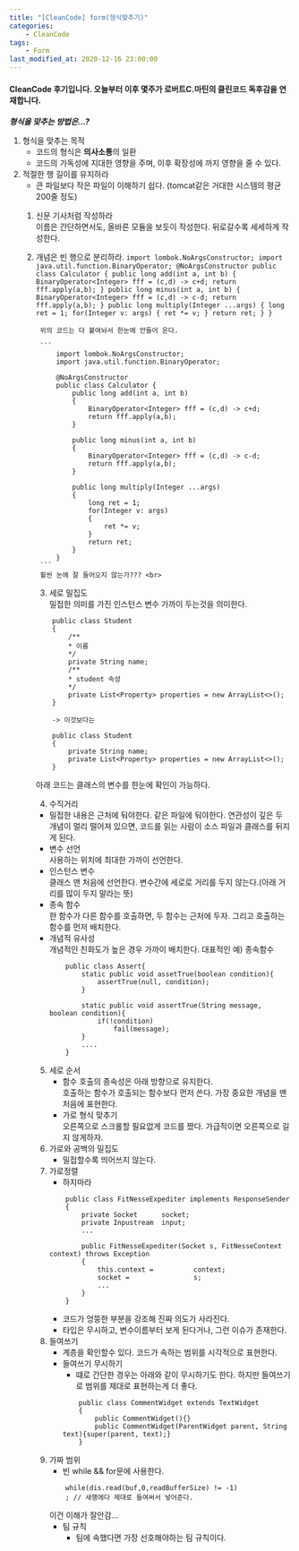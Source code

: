 ```yaml
---
title: "[CleanCode] form(형식맞추기)"
categories:
    - CleanCode
tags:
    - Form
last_modified_at: 2020-12-16 23:00:00
---
```

#### CleanCode 후기입니다. 오늘부터 이후 몇주가 로버트C.마틴의 클린코드 독후감을 연재합니다.  <br>
***형식을 맞추는 방법은...?***

1. 형식을 맞추는 목적
    - 코드의 형식은 **의사소통**의 일환
    - 코드의 가독성에 지대한 영향을 주며, 이후 확장성에 까지 영향을 줄 수 있다.
2. 적절한 행 길이를 유지하라
    - 큰 파일보다 작은 파일이 이해하기 쉽다. (tomcat같은 거대한 시스템의 평균 200줄 정도)
    1. 신문 기사처럼 작성하라<br>
        이름은 간단하면서도, 올바른 모듈을 보듯이 작성한다. 뒤로갈수록 세세하게 작성한다.
    2. 개념은 빈 행으로 분리하라.
            ```
                import lombok.NoArgsConstructor;
                import java.util.function.BinaryOperator;
                @NoArgsConstructor
                public class Calculator {
                    public long add(int a, int b)
                    {
                        BinaryOperator<Integer> fff = (c,d) -> c+d;
                        return fff.apply(a,b);
                    }
                    public long minus(int a, int b)
                    {
                        BinaryOperator<Integer> fff = (c,d) -> c-d;
                        return fff.apply(a,b);
                    }
                    public long multiply(Integer ...args)
                    {
                        long ret = 1;
                        for(Integer v: args)
                        {
                            ret *= v;
                        }
                        return ret;
                    }
                }
            ```

            위의 코드는 다 붙여놔서 한눈에 안들어 온다.
            
            ```
                import lombok.NoArgsConstructor;
                import java.util.function.BinaryOperator;
            
                @NoArgsConstructor
                public class Calculator {
                    public long add(int a, int b)
                    {
                        BinaryOperator<Integer> fff = (c,d) -> c+d;
                        return fff.apply(a,b);
                    }
            
                    public long minus(int a, int b)
                    {
                        BinaryOperator<Integer> fff = (c,d) -> c-d;
                        return fff.apply(a,b);
                    }
            
                    public long multiply(Integer ...args)
                    {
                        long ret = 1;
                        for(Integer v: args)
                        {
                            ret *= v;
                        }
                        return ret;
                    }
                }
            ```
            휠씬 눈에 잘 들어오지 않는가??? <br>
    
        3. 세로 밀집도<br>
        밀접한 의미를 가진 인스턴스 변수 가까이 두는것을 의미한다.
        ```
            public class Student
            {
                /**
                * 이름
                */
                private String name;
                /**
                * student 속성
                */
                private List<Property> properties = new ArrayList<>();
            }
        
            -> 이것보다는
        
            public class Student
            {
                private String name;
                private List<Property> properties = new ArrayList<>();
            }
        ```
        아래 코드는 클래스의 변수를 한눈에 확인이 가능하다.

        4. 수직거리
        - 밀접한 내용은 근처에 둬야한다. 같은 파일에 둬야한다. 연관성이 깊은 두 개념이 멀리 떨어져 있으면, 코드를 읽는 사람이 소스 파일과 클래스를 뒤지게 된다.
        - 변수 선언<br>
            사용하는 위치에 최대한 가까이 선언한다.
        - 인스턴스 변수<br>
            클래스 맨 처음에 선언한다. 변수간에 세로로 거리를 두지 않는다.(아래 거리를 많이 두지 말라는 뜻)
        - 종속 함수<br>
            한 함수가 다른 함수를 호출하면, 두 함수는 근처에 두자. 그리고 호출하는 함수를 먼저 배치한다.
        - 개념적 유사성<br>
            개념적인 친화도가 높은 경우 가까이 배치한다. 대표적인 예) 종속함수
            ```
                public class Assert{
                    static public void assetTrue(boolean condition){
                        assertTrue(null, condition);
                    }
            
                    static public void assertTrue(String message, boolean condition){
                        if(!condition)
                            fail(message);
                    }
                    ....
                }
            ```
        5. 세로 순서
            - 함수 호출의 종속성은 아래 방향으로 유지한다.<br>
                호출하는 함수가 호출되는 함수보다 먼저 쓴다. 가장 중요한 개념을 맨 처음에 표현한다.
            - 가로 형식 맞추기<br>
                오른쪽으로 스크롤할 필요없게 코드를 짰다. 가급적이면 오른쪽으로 길지 않게하자.
        6. 가로와 공백의 밀집도
            - 밀접할수록 띄어쓰지 않는다.
        7. 가로정렬
            - 하지마라
            ```
                public class FitNesseExpediter implements ResponseSender
                {
                    private Socket      socket;
                    private Inpustream  input;
                    ...
            
                    public FitNesseExpediter(Socket s, FitNesseContext context) throws Exception
                    {
                        this.context =          context;
                        socket =                s;
                        ...
                    }
                }
            ```
            - 코드가 엉뚱한 부분을 강조해 진짜 의도가 사라진다.
            - 타입은 무시하고, 변수이름부터 보게 된다거나, 그런 이슈가 존재한다.
        8. 들여쓰기
            - 계층을 확인할수 있다. 코드가 속하는 범위를 시각적으로 표현한다.
            - 들여쓰기 무시하기
                - 떄로 간단한 경우는 아래와 같이 무시하기도 한다. 하지만 들여쓰기로 범위를 제대로 표현하는게 더 좋다.
                ```
                    public class CommentWidget extends TextWidget
                    {
                        public CommentWidget(){}
                        public CommentWidget(ParentWidget parent, String text){super(parent, text);}
                    }
                ```
        9. 가짜 범위
            - 빈 while && for문에 사용한다.
            ```
                while(dis.read(buf,0,readBufferSize) != -1)
                ; // 새행에다 제대로 들여써서 넣어준다.
            ```
            이건 이해가 잘안감...
            - 팀 규칙
                - 팀에 속했다면 가장 선호해야하는 팀 규칙이다.